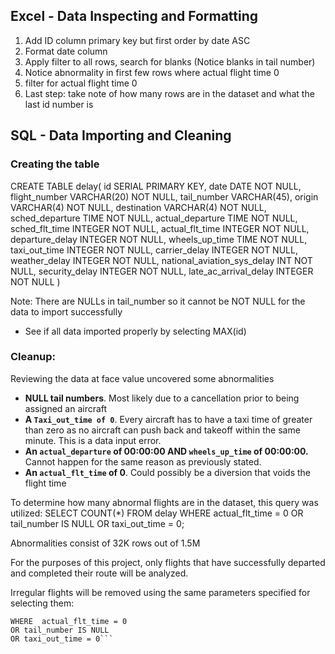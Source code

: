 ## Excel - Data Inspecting and Formatting
1) Add ID column primary key but first order by date ASC
2) Format date column
3) Apply filter to all rows, search for blanks
(Notice blanks in tail number)
4) Notice abnormality in first few rows where actual flight time 0
5) filter for actual flight time 0 
6) Last step: take note of how many rows are in the dataset and what the last id number is 


 
## SQL - Data Importing and Cleaning
### Creating the table
CREATE TABLE delay(
  id SERIAL PRIMARY KEY,
  date DATE NOT NULL,
  flight_number VARCHAR(20) NOT NULL,
  tail_number VARCHAR(45),
  origin VARCHAR(4) NOT NULL,
  destination VARCHAR(4) NOT NULL,
  sched_departure TIME NOT NULL,
  actual_departure TIME NOT NULL,
  sched_flt_time INTEGER NOT NULL,
  actual_flt_time INTEGER NOT NULL,
  departure_delay INTEGER NOT NULL,
  wheels_up_time TIME NOT NULL,
  taxi_out_time INTEGER NOT NULL,
  carrier_delay INTEGER NOT NULL,
  weather_delay INTEGER NOT NULL,
  national_aviation_sys_delay INT NOT NULL,
  security_delay INTEGER NOT NULL,
  late_ac_arrival_delay INTEGER NOT NULL
 )

 Note: There are NULLs in tail_number so it cannot be NOT NULL for the data to import successfully 

- See if all data imported properly by selecting MAX(id)

### Cleanup:
Reviewing the data at face value uncovered some abnormalities  
- **NULL tail numbers**. Most likely due to a  cancellation prior to being assigned an aircraft 
- **A `Taxi_out_time of 0`**. Every aircraft has to have a taxi time of greater than zero as no aircraft can push back and takeoff within the same minute. This is a data input error.
- **An `actual_departure` of 00:00:00 AND `wheels_up_time` of 00:00:00.** Cannot happen for the same reason as previously stated. 
- **An `actual_flt_time` of 0**. Could possibly be a diversion that voids the flight time

To determine how many abnormal flights are in the dataset, this query was utilized:
SELECT COUNT(*)
FROM delay
WHERE  actual_flt_time = 0 
OR tail_number IS NULL
OR taxi_out_time = 0;

Abnormalities consist of 32K rows out of 1.5M

For the purposes of this project, only flights that have successfully departed and completed their route will be analyzed. 

Irregular flights will be removed using the same parameters specified for selecting them:

```DELETE FROM delay
WHERE  actual_flt_time = 0 
OR tail_number IS NULL
OR taxi_out_time = 0```
